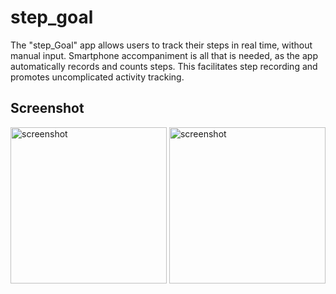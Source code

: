 # step_goal

The "step_Goal" app allows users to track their steps in real time, without manual input. Smartphone accompaniment is all that is needed, as the app automatically records and counts steps. This facilitates step recording and promotes uncomplicated activity tracking.

## Screenshot

<img width="250" alt="screenshot" src="https://github.com/StefDegiorgi/step_goal/assets/139114438/d760cb3f-b728-48b4-848a-14a573d62f73">

<img width="250" alt="screenshot" src="https://github.com/StefDegiorgi/step_goal/assets/139114438/a18bb6d2-cff0-4dcd-a1fc-3d98e930e6cb">
